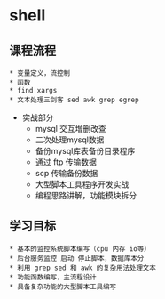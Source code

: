 # shell

## 课程流程

	* 变量定义，流控制
	* 函数
	* find xargs 
	* 文本处理三剑客 sed awk grep egrep
 * 实战部分
   * mysql 交互增删改查
   * 二次处理mysql数据
   * 备份mysql库表备份目录程序
   * 通过 ftp 传输数据
   * scp 传输备份数据
   * 大型脚本工具程序开发实战
   * 编程思路讲解，功能模块拆分



## 学习目标

	* 基本的监控系统脚本编写（cpu 内存 io等）
	* 后台服务监控 启动 停止脚本，数据库本分
	* 利用 grep sed 和 awk 的复杂用法处理文本
	* 功能函数编写，主流程设计
	* 具备复杂功能的大型脚本工具编写